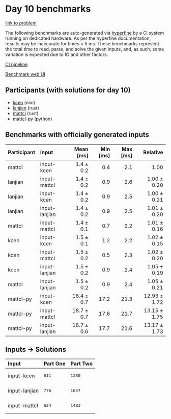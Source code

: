 # Day 10 benchmarks

[link to problem](https://adventofcode.com/2024/day/10)

The following benchmarks are auto-generated via
[hyperfine](https://github.com/sharkdp/hyperfine) by a CI system running on
dedicated hardware. As per the hyperfine documentation, results may be
inaccurate for times < 5 ms. These benchmarks represent the total time to read,
parse, and solve the given inputs, and, as such, some variation is expected due
to IO and other factors.

[CI pipeline](http://ci.papercode.net:8080/teams/main/pipelines/aoc2024)

[Benchmark web UI](https://aoc.ancalagon.black)


## Participants (with solutions for day 10)

- [kcen](https://github.com/kcen/aoc2024) (nim)
- [lanjian](https://github.com/lanjian/aoc-2024) (rust)
- [mattcl](https://github.com/mattcl/aoc2024) (rust)
- [mattcl-py](https://github.com/mattcl/aoc2024-py) (python)


## Benchmarks with officially generated inputs

| Participant | Input | Mean [ms] | Min [ms] | Max [ms] | Relative |
|:---|:---|---:|---:|---:|---:|
| mattcl | input-kcen | 1.4 ± 0.2 | 0.4 | 2.1 | 1.00 |
| lanjian | input-mattcl | 1.4 ± 0.2 | 0.9 | 2.6 | 1.00 ± 0.20 |
| lanjian | input-kcen | 1.4 ± 0.2 | 0.9 | 2.5 | 1.00 ± 0.21 |
| lanjian | input-lanjian | 1.4 ± 0.2 | 0.9 | 2.5 | 1.01 ± 0.20 |
| mattcl | input-mattcl | 1.4 ± 0.1 | 0.7 | 2.2 | 1.01 ± 0.16 |
| kcen | input-kcen | 1.5 ± 0.1 | 1.2 | 2.2 | 1.02 ± 0.15 |
| kcen | input-mattcl | 1.5 ± 0.2 | 0.5 | 2.3 | 1.02 ± 0.20 |
| kcen | input-lanjian | 1.5 ± 0.2 | 0.9 | 2.4 | 1.05 ± 0.19 |
| mattcl | input-lanjian | 1.5 ± 0.2 | 0.9 | 2.4 | 1.05 ± 0.21 |
| mattcl-py | input-kcen | 18.4 ± 0.7 | 17.2 | 21.3 | 12.93 ± 1.72 |
| mattcl-py | input-mattcl | 18.7 ± 0.7 | 17.6 | 21.7 | 13.15 ± 1.75 |
| mattcl-py | input-lanjian | 18.7 ± 0.6 | 17.7 | 21.6 | 13.17 ± 1.73 |


## Inputs -> Solutions

| Input | Part One | Part Two |
|:---|:---|:---|
|input-kcen|<pre>611</pre>|<pre>1380</pre>|
|input-lanjian|<pre>776</pre>|<pre>1657</pre>|
|input-mattcl|<pre>624</pre>|<pre>1483</pre>|